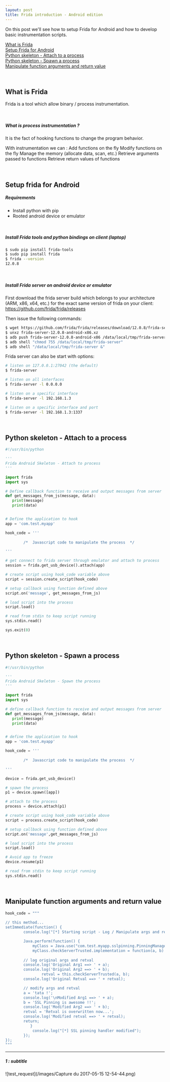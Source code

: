```yaml
---
layout: post
title: Frida introduction - Android edition
---
```


On this post we'll see how to setup Frida for Android and how to develop basic instrumentation scripts.

<a href="#what-is-frida">What is Frida</a><br/>
<a href="#setup-frida-for-android">Setup Frida for Android</a><br/>
<a href="#python-skeleton---attach-to-a-process">Python skeleton - Attach to a process</a><br/>
<a href="#python-skeleton---spawn-a-process">Python skeleton - Spawn a process</a><br/>
<a href="#manipulate-function-arguments-and-return-value">Manipulate function arguments and return value</a><br/>

<br/>

## What is Frida

Frida is a tool which allow binary / process instrumentation.

<br/>

##### What is process instrumentation ?
It is the fact of hooking functions to change the program behavior. 

With instrumentation we can :
Add functions on the fly
Modify functions on the fly
Manage the memory (allocate data, scan, etc.)
Retrieve arguments passed to functions
Retrieve return values of functions

<br/>

## Setup frida for Android

##### Requirements
* Install python with pip
* Rooted android device or emulator

<br/>

##### Install Frida tools and python bindings on client (laptop)
```bash
$ sudo pip install frida-tools
$ sudo pip install frida
$ frida --version
12.0.8
```

<br/>

##### Install Frida server on android device or emulator

First download the frida server build which belongs to your architecture (ARM, x86, x64, etc.) for the exact same version of frida on your client: https://github.com/frida/frida/releases

Then issue the following commands:
```bash
$ wget https://github.com/frida/frida/releases/download/12.0.8/frida-server-12.0.8-android-x86.xz
$ unxz frida-server-12.0.8-android-x86.xz
$ adb push frida-server-12.0.8-android-x86 /data/local/tmp/frida-server
$ adb shell "chmod 755 /data/local/tmp/frida-server"
$ adb shell "/data/local/tmp/frida-server &"
```

Frida server can also be start with options:
```bash
# listen on 127.0.0.1:27042 (the default)
$ frida-server

# listen on all interfaces
$ frida-server -l 0.0.0.0

# listen on a specific interface
$ frida-server -l 192.168.1.3

# listen on a specific interface and port
$ frida-server -l 192.168.1.3:1337
```

<br/>

## Python skeleton - Attach to a process

```python
#!/usr/bin/python

'''
Frida Android Skeleton - Attach to process
'''

import frida
import sys

# Define callback function to receive and output messages from server
def get_messages_from_js(message, data):
   print(message)
   print(data)


# Define the application to hook
app = 'com.test.myapp'

hook_code = '''
        
        /*  Javascript code to manipulate the process  */

'''

# get connect to frida server through emulator and attach to process
session = frida.get_usb_device().attach(app)

# create script using hook_code variable above
script = session.create_script(hook_code)

# setup callback using function defined above
script.on('message', get_messages_from_js)

# load script into the process
script.load()

# read from stdin to keep script running
sys.stdin.read()

sys.exit(0)
```
<br>

## Python skeleton - Spawn a process

```python
#!/usr/bin/python

'''
Frida Android Skeleton - Spawn the process
'''

import frida
import sys

# define callback function to receive and output messages from server
def get_messages_from_js(message, data):
   print(message)
   print(data)


# define the application to hook
app = 'com.test.myapp'

hook_code = '''
        
        /*  Javascript code to manipulate the process  */

'''

device = frida.get_usb_device()

# spawn the process
p1 = device.spawn([app])

# attach to the process
process = device.attach(p1)

# create script using hook_code variable above
script = process.create_script(hook_code)

# setup callback using function defined above
script.on('message',get_messages_from_js)

# load script into the process
script.load()

# Avoid app to freeze
device.resume(p1)

# read from stdin to keep script running
sys.stdin.read()

```

<br>

## Manipulate function arguments and return value

```python
hook_code = """
       
// this method...
setImmediate(function() {
        console.log("[*] Starting script - Log / Manipulate args and retval");

        Java.perform(function() {   
            myClass = Java.use("com.test.myapp.sslpinning.PinningManager");
            myClass.checkServerTrusted.implementation = function(a, b) {
		
		// log original args and retval
		console.log('Original Arg1 ==> ' + a);
		console.log('Original Arg2 ==> ' + b); 
                retval = this.checkServerTrusted(a, b);
		console.log('Original Retval ==> ' + retval);

		// modify args and retval
		a = 'tata !';
		console.log('\nModified Arg1 ==> ' + a);
		b = 'SSL Pinning is awesome !!';
		console.log('Modified Arg2 ==> ' + b);
		retval = 'Retval is overwritten now...';
		console.log('Modified retval ==> ' + retval);
		return;
           }               
            console.log("[*] SSL pinning handler modified");
        });
});
"""
```

------------

##### 1 : subtitle
![test_request](/images/Capture du 2017-05-15 12-54-44.png)
<br/>

